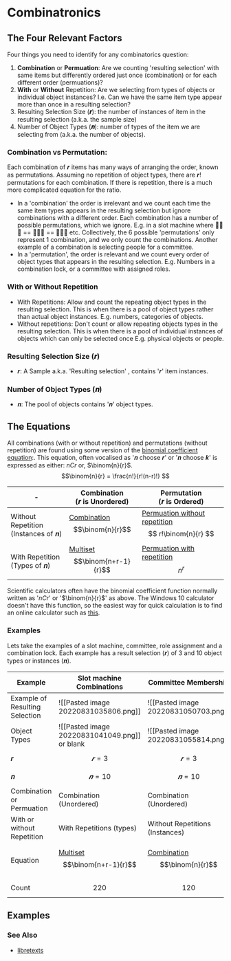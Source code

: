 # Combinatronics
## The Four Relevant Factors

Four things you need to identify for any combinatorics question:
1. __Combination__ or __Permuation__: Are we counting 'resulting selection' with same items but differently ordered just once (combination) or for each different order (permuations)?
2. __With__ or __Without__ Repetition: Are we selecting from types of objects or individual object instances? I.e. Can we have the same item type appear more than once in a resulting selection?
4. Resulting Selection Size (__𝒓__): the number of instances of item in the resulting selection (a.k.a. the sample size)
3. Number of Object Types (__𝒏__): number of types of the item we are selecting from (a.k.a. the number of objects).


### Combination vs Permutation:  
Each combination of 𝒓 items has many ways of arranging the order, known as permutations. Assuming no repetition of object types, there are 𝒓! permutations for each combination. If there is repetition, there is a much more complicated equation for the ratio.
- In a 'combination' the order is irrelevant and we count each time the same item types appears in the resulting selection but ignore combinations with a different order. Each combination has a number of possible permutations, which we ignore. E.g. in a slot machine where 🍇🍍🍊 == 🍍🍇🍊 == 🍍🍊🍇 etc.  Collectively, the 6 possible 'permutations' only represent 1 combination, and we only count the combinations. Another example of a combination is selecting people for a committee. 
- In a 'permutation', the order is relevant and we count every order of object types that appears in the resulting selection. E.g. Numbers in a combination lock, or a committee with assigned roles.



### With or Without Repetition
- With Repetitions: Allow and count the repeating object types in the resulting selection. This is when there is a pool of object types rather than actual object instances. E.g. numbers, categories of objects.
- Without repetitions: Don't count or allow repeating objects types in the resulting selection.  This is when there is a pool of individual instances of objects which can only be selected once E.g. physical objects or people.

### Resulting Selection Size (𝒓)
- 𝒓: A Sample a.k.a. 'Resulting selection' ,  contains '𝒓' item instances.

### Number of Object Types (𝒏)
- 𝒏: The pool of objects contains '𝒏' object types.

## The Equations
All combinations (with or without repetition) and permutations (without repetition) are found using some version of the [binomial coefficient equation](https://en.wikipedia.org/wiki/Binomial_coefficient):. This equation, often vocalised as '𝒏 choose 𝒓' or '𝒏 choose 𝒌' is expressed as either: $nCr$ or, $\binom{n}{r}$.
$$\binom{n}{r} = \frac{n!}{r!(n-r)!} $$

-| Combination<br>(𝒓 is Unordered) | Permutation<br>(𝒓 is Ordered)
 -|-|-
Without Repetition<br>(Instances of 𝒏)| [Combination](https://en.wikipedia.org/wiki/Combination#Number_of_k-combinations) $$\binom{n}{r}$$| [Permuation without repetition](https://en.wikipedia.org/wiki/Permutation#Permutations_without_repetitions) $$ r!\binom{n}{r} $$
With Repetition<br>(Types of 𝒏)| [Multiset](https://en.wikipedia.org/wiki/Multiset#Counting_multisets)  $$\binom{n+r-1}{r}$$ | [Permuation with repetition](https://en.wikipedia.org/wiki/Permutation#Permutations_with_repetition)$$ n^r $$

Scientific calculators often have the binomial coefficient function normally written as '$nCr$' or '$\binom{n}{r}$' as above.  The Windows 10 calculator doesn't have this function, so the easiest way for quick calculation is to find an online calculator such as [this](https://www.omnicalculator.com/math/binomial-coefficient).

### Examples

Lets take the examples of a slot machine, committee, role assignment and a combination lock. Each example has a result selection (𝒓) of 3 and 10 object types or instances (𝒏).

Example | Slot machine Combinations | Committee Membership | Role Assignment | Combination Lock Code Permutations
-|-|-|-|-
Example of Resulting Selection  |![[Pasted image 20220831035806.png]] |![[Pasted image 20220831050703.png]] | ![[Pasted image 20220831051434.png]] | ![[Pasted image 20220831055329.png]]
Object Types | ![[Pasted image 20220831041049.png]] or blank | ![[Pasted image 20220831055814.png]] | ![[Pasted image 20220831055814.png]] | ![[Pasted image 20220831041857.png]] 
𝒓 | $$𝒓=3$$ |$$𝒓=3$$ |$$r=3$$ |$$𝒓 = 3$$ 
𝒏 | $$𝒏=10$$ | $$𝒏=10$$| $$𝒏=10$$|$$𝒏=10$$
Combination or Permuation | Combination (Unordered) | Combination (Unordered)|Permutation (Ordered) |Permutation (Ordered)
With or without Repetition | With Repetitions (types) | Without Repetitions (Instances) | Without Repetitions (Instances) |With repetitions (Types)
Equation | [Multiset](https://en.wikipedia.org/wiki/Multiset#Counting_multisets) $$\binom{n+r-1}{r}$$ | [Combination](https://en.wikipedia.org/wiki/Combination#Number_of_k-combinations) $$\binom{n}{r}$$ | [Permuation without repetition](https://en.wikipedia.org/wiki/Permutation#Permutations_without_repetitions)$$ r!\binom{n}{r} $$ | [Permuation with repetition](https://en.wikipedia.org/wiki/Permutation#Permutations_with_repetition) $$ n^r $$
Count |  $$220$$ |  $$120$$| $$720$$ | $$1000$$


## Examples

### See Also
- [libretexts](https://math.libretexts.org/Courses/Monroe_Community_College/MTH_220_Discrete_Math/7%3A_Combinatorics/7.5%3A_Combinations_WITH_Repetitions)

